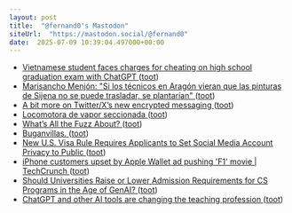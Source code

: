 ```yaml
---
layout: post
title:  "@fernand0's Mastodon"
siteUrl:  "https://mastodon.social/@fernand0"
date:  2025-07-09 10:39:04.497000+00:00
---
```

*  [Vietnamese student faces charges for cheating on high school graduation exam with ChatGPT ](https://e.vnexpress.net/news/news/education/vietnamese-student-faces-charges-for-cheating-on-high-school-graduation-exam-with-chatgpt-4907386.htm) ([toot](https://mastodon.social/@fernand0/114822843236241125))
*  [Marisancho Menjón: "Si los técnicos en Aragón vieran que las pinturas de Sijena no se puede trasladar, se plantarían" ](https://www.eldiario.es/aragon/cultura/marisancho-menjon-si-tecnicos-aragon-vieran-pinturas-sijena-no-trasladar-plantarian_1_12427655.htm) ([toot](https://mastodon.social/@fernand0/114822473553754679))
*  [A bit more on Twitter/X’s new encrypted messaging ](https://blog.cryptographyengineering.com/2025/06/09/a-bit-more-on-twitter-xs-new-encrypted-messaging) ([toot](https://mastodon.social/@fernand0/114822401547482411))
*  [Locomotora de vapor seccionada ](https://www.flickr.com/photos/fernand0/54617080374) ([toot](https://mastodon.social/@fernand0/114822364764036030))
*  [What’s All the Fuzz About? ](https://blog.adacore.com/whats-all-the-fuzz-abou) ([toot](https://mastodon.social/@fernand0/114820748626727495))
*  [Buganvillas. ](https://avecesunafoto.wordpress.com/2025/07/08/buganvillas-3) ([toot](https://mastodon.social/@fernand0/114818858730818116))
*  [New U.S. Visa Rule Requires Applicants to Set Social Media Account Privacy to Public ](https://thehackernews.com/2025/06/new-us-visa-rule-requires-applicants-to.htm) ([toot](https://mastodon.social/@fernand0/114818739202471398))
*  [iPhone customers upset by Apple Wallet ad pushing 'F1' movie \| TechCrunch ](https://techcrunch.com/2025/06/24/iphone-customers-upset-by-apple-wallet-ad-pushing-f1-movie) ([toot](https://mastodon.social/@fernand0/114818568393754371))
*  [Should Universities Raise or Lower Admission Requirements for CS Programs in the Age of GenAI? ](https://cacm.acm.org/blogcacm/should-universities-raise-or-lower-admission-requirements-for-cs-programs-in-the-age-of-genai) ([toot](https://mastodon.social/@fernand0/114818225108619244))
*  [ChatGPT and other AI tools are changing the teaching profession ](https://apnews.com/article/ai-chatgpt-teacher-chatbot-b1630bc549e9044d1e3bbcc060fb422) ([toot](https://mastodon.social/@fernand0/114817996577002767))
